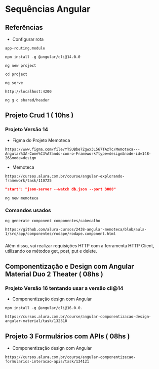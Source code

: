 # Sequências Angular

## Referências
* Configurar rota
``` 
app-routing.module
```
``` Instalando a biblioteca @angular/Cli
npm install -g @angular/cli@14.0.0
```

``` Criando o primeiro projeto
ng new project
```

``` Entrando na pasta do projeto
cd project
```

``` Executando o projeto
ng serve
```

``` Endereço padrão do angula
http://localhost:4200
```

``` Criando components
ng g c shared/header
```

## Projeto Crud 1 ( 10hs )
### Projeto Versão 14
* Figma do Projeto Memoteca
```
https://www.figma.com/file/YTSUBbe7Zgwx3L567TAzTc/Memoteca---Angular%3A-Come%C3%A7ando-com-o-Framework?type=design&node-id=148-26&mode=design
```
* Memoteca
```
https://cursos.alura.com.br/course/angular-explorando-framework/task/110725
```

``` packge.json config start
"start": "json-server --watch db.json --port 3000"
```

```
ng new memoteca
```
### Comandos usados
```
ng generate component componentes/cabecalho
```

``` Git do Curso
https://github.com/alura-cursos/2438-angular-memoteca/blob/aula-1/src/app/componentes/rodape/rodape.component.html
```

###
Além disso, vai realizar requisições HTTP com a ferramenta HTTP Client, utilizando os métodos get, post, put e delete.

## Componentização e Design com Angular Material Duo 2 Theater ( 08hs )
### Projeto Versão 16 tentando usar a versão cli@14
* Componentização design com Angular

```
npm install -g @angular/cli@16.0.0.
```

```
https://cursos.alura.com.br/course/angular-componentizacao-design-angular-material/task/132310
```

## Projeto 3 Formulários com APIs ( 08hs )
* Componentização design com Angular
```
https://cursos.alura.com.br/course/angular-componentizacao-formularios-interacao-apis/task/134121
```